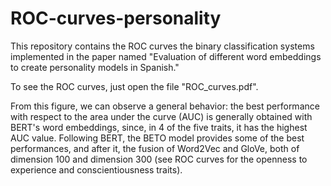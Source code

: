 # ROC-curves-personality

This repository contains the ROC curves the binary classification systems implemented in the paper named "Evaluation of different word embeddings to create personality models in Spanish."

To see the ROC curves, just open the file "ROC_curves.pdf".

From this figure, we can observe a general behavior: the best performance with respect to the area under the curve (AUC) is generally obtained with BERT's word embeddings, since, in 4 of the five traits, it has the highest AUC value. Following BERT, the BETO model provides some of the best performances, and after it, the fusion of Word2Vec and GloVe, both of dimension 100 and dimension 300 (see ROC curves for the openness to experience and conscientiousness traits).
